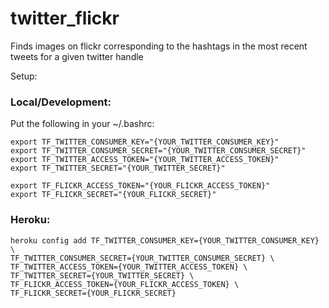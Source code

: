 twitter_flickr
======================

Finds images on flickr corresponding to the hashtags in the most recent tweets for a given twitter handle

Setup:  
### Local/Development:  

Put the following in your ~/.bashrc:  
```
export TF_TWITTER_CONSUMER_KEY="{YOUR_TWITTER_CONSUMER_KEY}"
export TF_TWITTER_CONSUMER_SECRET="{YOUR_TWITTER_CONSUMER_SECRET}"
export TF_TWITTER_ACCESS_TOKEN="{YOUR_TWITTER_ACCESS_TOKEN}"
export TF_TWITTER_SECRET="{YOUR_TWITTER_SECRET}"

export TF_FLICKR_ACCESS_TOKEN="{YOUR_FLICKR_ACCESS_TOKEN}"
export TF_FLICKR_SECRET="{YOUR_FLICKR_SECRET}"
```

### Heroku:  
```
heroku config add TF_TWITTER_CONSUMER_KEY={YOUR_TWITTER_CONSUMER_KEY} \  
TF_TWITTER_CONSUMER_SECRET={YOUR_TWITTER_CONSUMER_SECRET} \  
TF_TWITTER_ACCESS_TOKEN={YOUR_TWITTER_ACCESS_TOKEN} \  
TF_TWITTER_SECRET={YOUR_TWITTER_SECRET} \  
TF_FLICKR_ACCESS_TOKEN={YOUR_FLICKR_ACCESS_TOKEN} \  
TF_FLICKR_SECRET={YOUR_FLICKR_SECRET}
```
